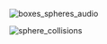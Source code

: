 ![boxes_spheres_audio](https://user-images.githubusercontent.com/63723832/113677632-b4b5ea80-96b5-11eb-890c-7240ab0e5fae.gif)



![sphere_collisions](https://user-images.githubusercontent.com/63723832/113275581-d3dc0300-92d6-11eb-9ee4-9fc9a8bd9d82.gif)